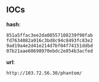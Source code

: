 
## IOCs

__hash__:

```text
851a5ffac3ee2da08557108239f90fab
fd7634082a916c3bd8c94c8493fc83e2
9ad19a4e2d41e214d7bf04f74151ddbd
07b21aae60698970ebdc2e854b3acfed
```
__url__:

```text
http://103.72.56.30/phantom/
```